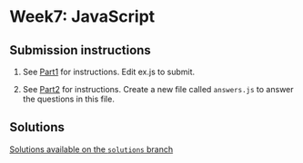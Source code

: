 # Week7: JavaScript

## Submission instructions
1. See [Part1](Part1.md) for instructions.
Edit ex.js to submit.

2. See [Part2](Part2.md) for instructions.
Create a new file called `answers.js` to answer the questions in this file.

## Solutions
[Solutions available on the `solutions` branch](https://github.com/hackyourfuturecanada/Week7/tree/solutions)
